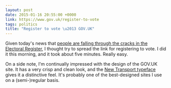 ```yaml
---
layout: post
date: 2015-01-16 20:55:00 +0000
link: https://www.gov.uk/register-to-vote
tags: politics
title: "Register to vote \u2013 GOV.UK"
---
```


Given today's news that [people are falling through the cracks in the Electoral Register][1], I thought try to spread the link for registering to vote. I did it this morning, and it took about five minutes. Really easy.

On a side note, I'm continually impressed with the design of the GOV.UK site. It has a very crisp and clean look, and the [New Transport typeface][2] gives it a distinctive feel. It's probably one of the best-designed sites I use on a (semi-)regular basis.

[1]: http://www.bbc.co.uk/news/uk-politics-30842676
[2]: https://gds.blog.gov.uk/2012/07/05/a-few-notes-on-typography/
